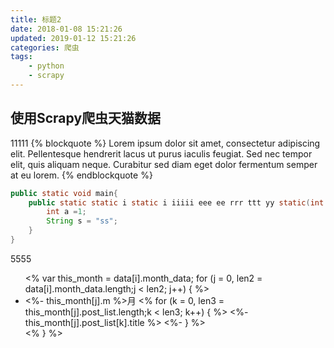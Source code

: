 ```yaml
---
title: 标题2
date: 2018-01-08 15:21:26
updated: 2019-01-12 15:21:26
categories: 爬虫
tags:
    - python
    - scrapy
---
```


## 使用Scrapy爬虫天猫数据
11111
{% blockquote %}
Lorem ipsum dolor sit amet, consectetur adipiscing elit. Pellentesque hendrerit lacus ut purus iaculis feugiat. Sed nec tempor elit, quis aliquam neque. Curabitur sed diam eget dolor fermentum semper at eu lorem.
{% endblockquote %}
```java
public static void main{
    public static static i static i iiiii eee ee rrr ttt yy static(int aaa){
        int a =1;
        String s = "ss";
    }
}
```

<!-- more -->
5555

<ul class="<%- className %>-list">
            <%
            var this_month = data[i].month_data;
            for (j = 0, len2 = data[i].month_data.length;j < len2; j++) {
            %>
                <li >
                <%- this_month[j].m %>月
                <%
                for (k = 0, len3 = this_month[j].post_list.length;k < len3; k++) {
                %>
                  <a class="<%- className %>-list-link">
                    <%- this_month[j].post_list[k].title %>
                  </a>
                <%- } %>
            </li >
            <% } %>
       </ul>